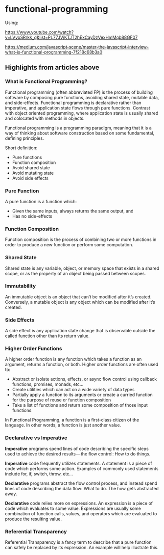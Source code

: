 # functional-programming

Using:

https://www.youtube.com/watch?v=LVvoSRrkk_g&list=PL77JVjKTJT2hExCayDzVexHmMqb88GF07

https://medium.com/javascript-scene/master-the-javascript-interview-what-is-functional-programming-7f218c68b3a0

## Highlights from articles above

### What is Functional Programming?
Functional programming (often abbreviated FP) is the process of building software by composing pure functions, avoiding shared state, mutable data, and side-effects. Functional programming is declarative rather than imperative, and application state flows through pure functions. Contrast with object oriented programming, where application state is usually shared and colocated with methods in objects.

Functional programming is a programming paradigm, meaning that it is a way of thinking about software construction based on some fundamental, defining principles.

Short definition:

* Pure functions
* Function composition
* Avoid shared state
* Avoid mutating state
* Avoid side effects

### Pure Function
A pure function is a function which:
* Given the same inputs, always returns the same output, and
* Has no side-effects

### Function Composition
Function composition is the process of combining two or more functions in order to produce a new function or perform some computation.

### Shared State
Shared state is any variable, object, or memory space that exists in a shared scope, or as the property of an object being passed between scopes.

### Immutability
An immutable object is an object that can’t be modified after it’s created. Conversely, a mutable object is any object which can be modified after it’s created.

### Side Effects
A side effect is any application state change that is observable outside the called function other than its return value.

### Higher Order Functions
A higher order function is any function which takes a function as an argument, returns a function, or both. Higher order functions are often used to:

* Abstract or isolate actions, effects, or async flow control using callback functions, promises, monads, etc…
* Create utilities which can act on a wide variety of data types
* Partially apply a function to its arguments or create a curried function for the purpose of reuse or function composition
* Take a list of functions and return some composition of those input functions

In Functional Programming, a function is a first-class citizen of the language. In other words, a function is just another value.

### Declarative vs Imperative
**Imperative** programs spend lines of code describing the specific steps used to achieve the desired results — the flow control: How to do things.

**Imperative** code frequently utilizes statements. A statement is a piece of code which performs some action. Examples of commonly used statements include for, if, switch, throw, etc…

**Declarative** programs abstract the flow control process, and instead spend lines of code describing the data flow: What to do. The how gets abstracted away.

**Declarative** code relies more on expressions. An expression is a piece of code which evaluates to some value. Expressions are usually some combination of function calls, values, and operators which are evaluated to produce the resulting value.

### Referential Transparency
Referential Transparency is a fancy term to describe that a pure function can safely be replaced by its expression. An example will help illustrate this.